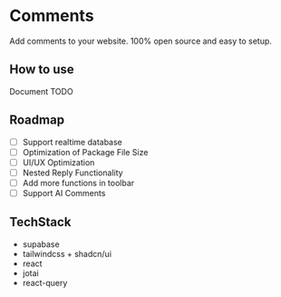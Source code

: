 # Comments

Add comments to your website. 100% open source and easy to setup.

## How to use

Document TODO

## Roadmap
- [ ] Support realtime database
- [ ] Optimization of Package File Size
- [ ] UI/UX Optimization
- [ ] Nested Reply Functionality
- [ ] Add more functions in toolbar
- [ ] Support AI Comments

## TechStack

+ supabase
+ tailwindcss + shadcn/ui
+ react
+ jotai
+ react-query